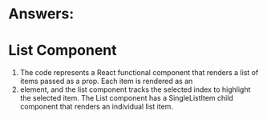 # Answers:

# List Component
<ol>
    <li>The code represents a React functional component that renders a list of items passed as a prop. Each item is rendered as an <li> element, and the list component tracks the selected index to highlight the selected item. The List component has a SingleListItem child component that renders an individual list item.</li>
</ol>
